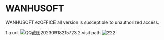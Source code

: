# WANHUSOFT
WANHUSOFT ezOFFICE all version is susceptible to unauthorized access.

1.a url.
![QQ截图20230918215723](https://github.com/1234556789lj/WANHUSOFT/assets/118456270/4d3dfe14-c6fe-4037-9e3e-d434e8693595)
2.visit path
![222](https://github.com/1234556789lj/WANHUSOFT/assets/118456270/b4a23585-aa53-4dae-b03c-9c5c0c8f4159)


